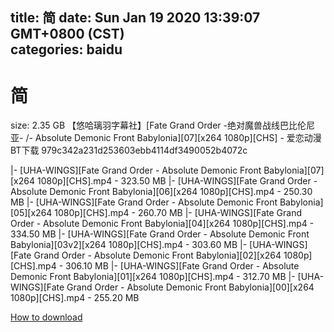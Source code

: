 
title: 简
date: Sun Jan 19 2020 13:39:07 GMT+0800 (CST)    
categories: baidu
---

# 简
size: 2.35 GB
 【悠哈璃羽字幕社】[Fate Grand Order -绝对魔兽战线巴比伦尼亚- /- Absolute Demonic Front Babylonia][07][x264 1080p][CHS] - 爱恋动漫BT下载 979c342a231d253603ebb4114df3490052b4072c
 
|- [UHA-WINGS][Fate Grand Order - Absolute Demonic Front Babylonia][07][x264 1080p][CHS].mp4 - 323.50 MB
|- [UHA-WINGS][Fate Grand Order - Absolute Demonic Front Babylonia][06][x264 1080p][CHS].mp4 - 250.30 MB
|- [UHA-WINGS][Fate Grand Order - Absolute Demonic Front Babylonia][05][x264 1080p][CHS].mp4 - 260.70 MB
|- [UHA-WINGS][Fate Grand Order - Absolute Demonic Front Babylonia][04][x264 1080p][CHS].mp4 - 334.50 MB
|- [UHA-WINGS][Fate Grand Order - Absolute Demonic Front Babylonia][03v2][x264 1080p][CHS].mp4 - 303.60 MB
|- [UHA-WINGS][Fate Grand Order - Absolute Demonic Front Babylonia][02][x264 1080p][CHS].mp4 - 306.10 MB
|- [UHA-WINGS][Fate Grand Order - Absolute Demonic Front Babylonia][01][x264 1080p][CHS].mp4 - 312.70 MB
|- [UHA-WINGS][Fate Grand Order - Absolute Demonic Front Babylonia][00][x264 1080p][CHS].mp4 - 255.20 MB

[How to download](https://bpcam.bemobtrk.com/go/2ceec3aa-1ca2-46d6-b9ff-aaa5c184517c?jno=3253)